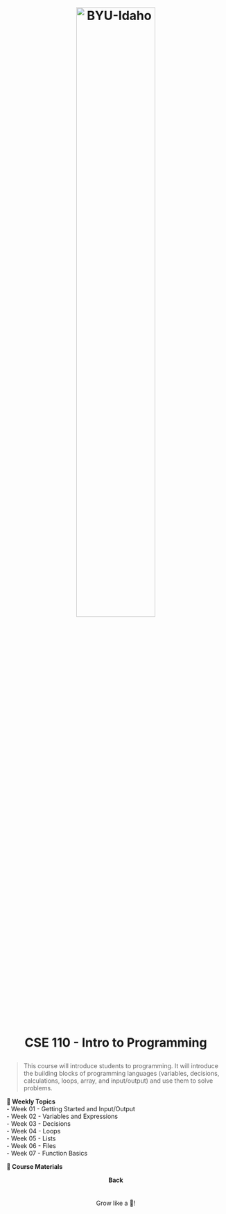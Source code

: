<h1 align="center">
    <img 
        alt="BYU-Idaho"
        title="BYU-Idaho Logo" 
        src="https://github.com/Raphael-GC/byu-codes/tree/main/web-and-computer-programming/cse-110/.github/assets/logo-py.svg" 
        width="60%"
    />

CSE 110 - Intro to Programming
</h1>

> This course will introduce students to programming. It will introduce the building blocks of programming languages (variables, decisions, calculations, loops, array, and input/output) and use them to solve problems.


<b> 📆 Weekly Topics</b><br>
    - <a src="https://github.com/Raphael-GC/byu-codes/tree/main/web-and-computer-programming/cse-110/week-1/README.md">Week 01 - Getting Started and Input/Output</a><br>
    - <a src="https://github.com/Raphael-GC/byu-codes/tree/main/web-and-computer-programming/cse-110/week-2/README.md">Week 02 - Variables and Expressions</a><br>
    - <a src="https://github.com/Raphael-GC/byu-codes/tree/main/web-and-computer-programming/cse-110/week-3/README.md">Week 03 - Decisions</a><br>
    - <a src="https://github.com/Raphael-GC/byu-codes/tree/main/web-and-computer-programming/cse-110/week-4/README.md">Week 04 - Loops</a><br>
    - <a src="https://github.com/Raphael-GC/byu-codes/tree/main/web-and-computer-programming/cse-110/week-5/README.md">Week 05 - Lists</a><br>
    - <a src="https://github.com/Raphael-GC/byu-codes/tree/main/web-and-computer-programming/cse-110/week-6/README.md">Week 06 - Files</a><br>
    - <a src="./cse-110/week-7">Week 07 - Function Basics</a><br>
</details>

<b><a src="https://byui-cse.github.io/cse110-course/"> 📖 Course Materials</a></b>

<div align="center">

<b><a src="https://github.com/Raphael-GC/byu-codes/tree/main/web-and-computer-programming/cse-110/README.md">Back</a></b>

</div>

<img src="https://github.com/Raphael-GC/byu-codes/tree/main/.github/assets/gradient-bar.svg" width="100%" height="8px"/>
<p align="center">Grow like a 🌳!</p>
